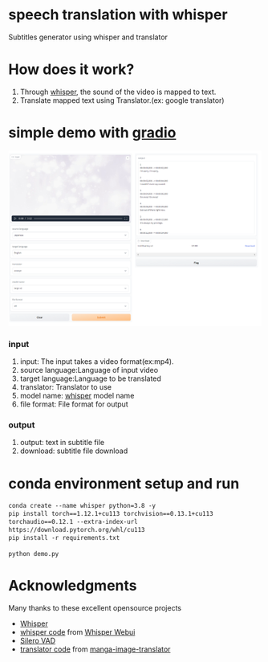 # speech translation with whisper
Subtitles generator using whisper and translator
# How does it work?
1. Through [whisper](https://github.com/openai/whisper), the sound of the video is mapped to text.
1. Translate mapped text using Translator.(ex: google translator) 
# simple demo with [gradio](https://github.com/gradio-app/gradio)
![webui](./images/webui.png)
### input
1. input: The input takes a video format(ex:mp4).
1. source language:Language of input video
1. target language:Language to be translated
1. translator: Translator to use
1. model name: [whisper](https://github.com/openai/whisper) model name
1. file format: File format for output
### output
1. output: text in subtitle file
1. download: subtitle file download
# conda environment setup and run
```
conda create --name whisper python=3.8 -y
pip install torch==1.12.1+cu113 torchvision==0.13.1+cu113 torchaudio==0.12.1 --extra-index-url https://download.pytorch.org/whl/cu113
pip install -r requirements.txt

python demo.py
```
# Acknowledgments
Many thanks to these excellent opensource projects
* [Whisper](https://github.com/openai/whisper)
* [whisper code](https://github.com/qwopqwop200/whisper-and-nmt/tree/main/src) from [Whisper Webui](https://huggingface.co/spaces/aadnk/whisper-webui)
* [Silero VAD](https://github.com/snakers4/silero-vad)
* [translator code](https://github.com/qwopqwop200/whisper-and-nmt/tree/main/translators) from [manga-image-translator](https://github.com/zyddnys/manga-image-translator)
